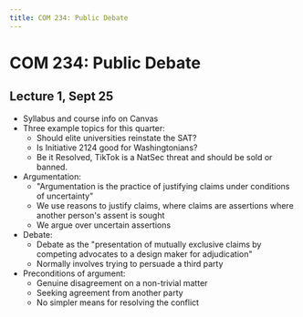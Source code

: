 ```yaml
---
title: COM 234: Public Debate
---
```


# COM 234: Public Debate

## Lecture 1, Sept 25

- Syllabus and course info on Canvas
- Three example topics for this quarter:
    - Should elite universities reinstate the SAT?
    - Is Initiative 2124 good for Washingtonians?
    - Be it Resolved, TikTok is a NatSec threat and should be sold or banned.
- Argumentation:
    - "Argumentation is the practice of justifying claims under conditions of uncertainty"
    - We use reasons to justify claims, where claims are assertions where another person's assent is sought
    - We argue over uncertain assertions
- Debate:
    - Debate as the "presentation of mutually exclusive claims by competing advocates to a design maker for adjudication"
    - Normally involves trying to persuade a third party
- Preconditions of argument:
    - Genuine disagreement on a non-trivial matter
    - Seeking agreement from another party
    - No simpler means for resolving the conflict
